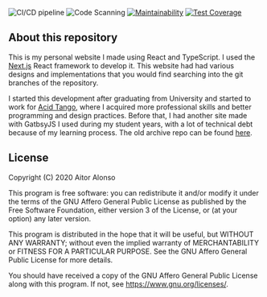 ![CI/CD pipeline](https://github.com/tairosonloa/aalonso.dev/workflows/CI/CD%20pipeline/badge.svg)
![Code Scanning](https://github.com/tairosonloa/aalonso.dev/workflows/Code%20Scanning/badge.svg)
[![Maintainability](https://api.codeclimate.com/v1/badges/508745bcc434a38f6161/maintainability)](https://codeclimate.com/github/tairosonloa/aalonso.dev/maintainability)
[![Test Coverage](https://api.codeclimate.com/v1/badges/508745bcc434a38f6161/test_coverage)](https://codeclimate.com/github/tairosonloa/aalonso.dev/test_coverage)

## About this repository

This is my personal website I made using React and TypeScript. I used the
[Next.js](https://nextjs.org/) React framework to develop it. This website
had had various designs and implementations that you would find searching
into the git branches of the repository.

I started this development after graduating from University and started
to work for [Acid Tango](https://acidtango.com/), where I acquired more
professional skills and better programming and design practices. Before
that, I had another site made with GatbsyJS I used during my student
years, with a lot of technical debt because of my learning process.
The old archive repo can be found [here](https://github.com/tairosonloa/aalonso.eu).

## License

Copyright (C) 2020 Aitor Alonso

This program is free software: you can redistribute it and/or modify
it under the terms of the GNU Affero General Public License as published
by the Free Software Foundation, either version 3 of the License, or
(at your option) any later version.

This program is distributed in the hope that it will be useful,
but WITHOUT ANY WARRANTY; without even the implied warranty of
MERCHANTABILITY or FITNESS FOR A PARTICULAR PURPOSE. See the
GNU Affero General Public License for more details.

You should have received a copy of the GNU Affero General Public License
along with this program. If not, see https://www.gnu.org/licenses/.
